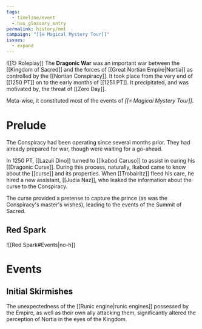```yaml
---
tags:
  - timeline/event
  - has_glossary_entry
permalink: history/mmt
campaign: "[[⍟ Magical Mystery Tour]]"
issues:
  - expand
---
```

![[⎋ Roleplay]]
The **Dragonic War** was an important war between the [[Kingdom of Sacred]] and the forces of [[Great Nortian Empire|Nortia]] as controlled by the [[Nortian Conspiracy]]. It took place from the very end of [[1250 PT]] on to the early months of [[1251 PT]]. It precipitated, and was motivated by, the threat of [[Zero Day]].

Meta-wise, it constituted most of the events of *[[⍟ Magical Mystery Tour]]*.

# Prelude
The Conspiracy had been operating since several months prior. They had already prepared for war, though were waiting for a go-ahead.

In 1250 PT, [[Lazuli Dino]] turned to [[Ikabod Caruso]] to assist in curing his [[Dragonic Curse]]. During this process, naturally, Ikabod came to know about the [[curse]] and its properties. When [[Trobairitz]] fleed his care, he hired a new assistant, [[Judia Naz]], who leaked the information about the curse to the Conspiracy.

The curse provided a pretense to capture the prince (as was the Conspiracy's master's wishes), leading to the events of the Summit of Sacred.
## Red Spark
![[Red Spark#Events|no-h]]

# Events
## Initial Skirmishes
The unexpectedness of the [[Runic engine|runic engines]] possessed by the Empire, as well as their own ally attacking them, significantly altered the perception of Nortia in the eyes of the Kingdom.
